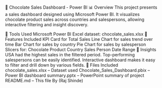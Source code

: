 🍫 Chocolate Sales Dashboard - Power BI
📊 Overview
This project presents a sales dashboard designed using Microsoft Power BI. It visualizes chocolate product sales across countries and salespersons, allowing interactive filtering and insight discovery.

🧰 Tools Used
Microsoft Power BI
Excel dataset: chocolate_sales.xlsx
📁 Features Included
KPI Card for Total Sales
Line Chart for sales trend over time
Bar Chart for sales by country
Pie Chart for sales by salesperson
Slicers for:
Chocolate Product
Country
Sales Person
Date Range
🧠 Insights
USA had the highest sales in the filtered period.
Top-performing salespersons can be easily identified.
Interactive dashboard makes it easy to filter and drill down by various fields.
📎 Files Included
chocolate_sales.xlsx – Dataset used
Chocolate_Sales_Dashboard.pbix – Power BI dashboard
summary.pptx – PowerPoint summary of project
README.md – This file
By
(Raj Shinde)
